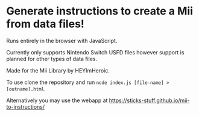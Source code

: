 # Generate instructions to create a Mii from data files!

Runs entirely in the browser with JavaScript.

Currently only supports Nintendo Switch USFD files however support is planned for other types of data files.

Made for the Mii Library by HEYImHeroic. 

To use clone the repository and run `node index.js [file-name] > [outname].html`.

Alternatively you may use the webapp at https://sticks-stuff.github.io/mii-to-instructions/
